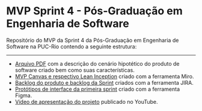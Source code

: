 # MVP Sprint 4 - Pós-Graduação em Engenharia de Software
Repositório do MVP da Sprint 4 da Pós-Graduação em Engenharia de Software na PUC-Rio contendo a seguinte estrutura:

---

- [Arquivo PDF](https://miro.com/app/board/uXjVKPxwoN8=/?share_link_id=585544587618) com a descrição do cenário hipotético do produto de software criado bem como suas características.
- [MVP Canvas e respectivo Lean Inception](https://www.google.com) criado com a ferramenta Miro.
- [Backlog do produto e backlog da Sprint](https://www.google.com) criados com a ferramenta JIRA.
- [Protótipos de interface da primeira sprint](https://www.google.com) criado com a ferramenta Figma.
- [Vídeo de apresentação do projeto](https://www.google.com) publicado no YouTube.
